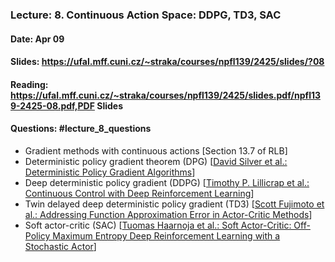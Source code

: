 ### Lecture: 8. Continuous Action Space: DDPG, TD3, SAC
#### Date: Apr 09
#### Slides: https://ufal.mff.cuni.cz/~straka/courses/npfl139/2425/slides/?08
#### Reading: https://ufal.mff.cuni.cz/~straka/courses/npfl139/2425/slides.pdf/npfl139-2425-08.pdf,PDF Slides
#### Questions: #lecture_8_questions

- Gradient methods with continuous actions [Section 13.7 of RLB]
- Deterministic policy gradient theorem (DPG) [[David Silver et al.: Deterministic Policy Gradient Algorithms](http://proceedings.mlr.press/v32/silver14.pdf)]
- Deep deterministic policy gradient (DDPG) [[Timothy P. Lillicrap et al.: Continuous Control with Deep Reinforcement Learning](https://arxiv.org/abs/1509.02971)]
- Twin delayed deep deterministic policy gradient (TD3) [[Scott Fujimoto et al.: Addressing Function Approximation Error in Actor-Critic Methods](https://arxiv.org/abs/1802.09477)]
- Soft actor-critic (SAC) [[Tuomas Haarnoja et al.: Soft Actor-Critic: Off-Policy Maximum Entropy Deep Reinforcement Learning with a Stochastic Actor](https://arxiv.org/abs/1801.01290)]
